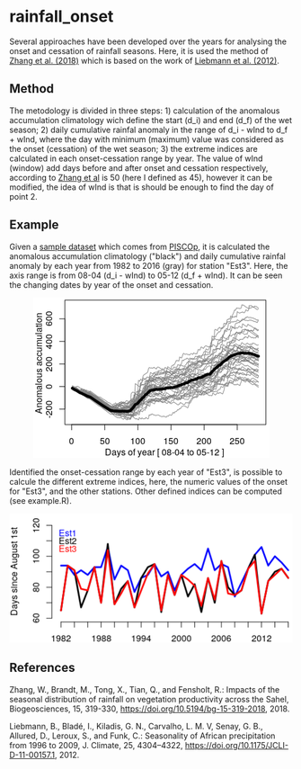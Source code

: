 # rainfall_onset

Several appiroaches have been developed over the years for analysing the onset and cessation  of rainfall seasons. Here, it is used the method of [Zhang et al. (2018)](https://doi.org/10.5194/bg-15-319-2018) which is based on the work of [Liebmann et al. (2012)](https://doi.org/10.1175/JCLI-D-11-00157.1).

## Method

The metodology is divided in three steps: 1) calculation of the anomalous accumulation climatology wich define the start (d_i) and end (d_f) of the wet season; 2) daily cumulative rainfal anomaly in the range of d_i - wInd to d_f + wInd, where the day with minimum (maximum) value was considered as the onset (cessation) of the wet season; 3) the extreme indices are calculated in each onset-cessation range by year. The value of wInd (window) add days before and after onset and cessation respectively, according to [Zhang et al](https://doi.org/10.5194/bg-15-319-2018) is 50 (here I defined as 45), however it can be modified, the idea of wInd is that is should be enough to find the day of point 2.

## Example

Given a [sample dataset](https://github.com/adrHuerta/rainfall_onset/blob/master/data) which comes from [PISCOp](http://iridl.ldeo.columbia.edu/SOURCES/.SENAMHI/.HSR/.PISCO/.Prec/.v2p1/.stable/.daily/), it is calculated the anomalous accumulation climatology ("black") and daily cumulative rainfal anomaly by each year from 1982 to 2016 (gray) for station "Est3". Here, the axis range is from 08-04 (d_i - wInd) to 05-12 (d_f + wInd). It can be seen the changing dates by year of the onset and cessation.


<p align="center">
  <img src="./images/est3.png"  />
</p>


Identified the onset-cessation range by each year of "Est3", is possible to calcule the different extreme indices, here, the numeric values of the onset for "Est3", and the other stations. Other defined indices can be computed (see example.R).

<p align="center">
  <img src="./images/onset_timeseries.png"  />
</p>


## References

Zhang, W., Brandt, M., Tong, X., Tian, Q., and Fensholt, R.: Impacts of the seasonal distribution of rainfall on vegetation productivity across the Sahel, Biogeosciences, 15, 319-330, https://doi.org/10.5194/bg-15-319-2018, 2018.

Liebmann, B., Bladé, I., Kiladis, G. N., Carvalho, L. M. V, Senay, G. B., Allured, D., Leroux, S., and Funk, C.: Seasonality of African precipitation from 1996 to 2009, J. Climate, 25, 4304–4322, https://doi.org/10.1175/JCLI-D-11-00157.1, 2012. 